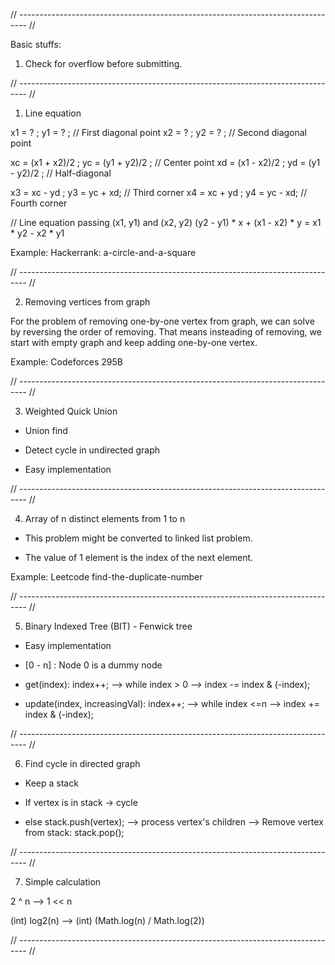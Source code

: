 // -------------------------------------------------------------------------------- //

Basic stuffs: 

1. Check for overflow before submitting.

// -------------------------------------------------------------------------------- //
1. Line equation

x1 = ?  ;  y1 = ? ;    // First diagonal point
x2 = ?  ;  y2 = ? ;    // Second diagonal point

xc = (x1 + x2)/2  ;  yc = (y1 + y2)/2  ;    // Center point
xd = (x1 - x2)/2  ;  yd = (y1 - y2)/2  ;    // Half-diagonal

x3 = xc - yd  ;  y3 = yc + xd;    // Third corner
x4 = xc + yd  ;  y4 = yc - xd;    // Fourth corner

// Line equation passing (x1, y1) and (x2, y2)
(y2 - y1) * x + (x1 - x2) * y = x1 * y2 - x2 * y1

Example: Hackerrank: a-circle-and-a-square

// -------------------------------------------------------------------------------- //

2. Removing vertices from graph

For the problem of removing one-by-one vertex from graph, we can solve by reversing the order of removing. That means insteading of removing, we start with empty graph and keep adding one-by-one vertex.

Example: Codeforces 295B

// -------------------------------------------------------------------------------- //

3. Weighted Quick Union

- Union find

- Detect cycle in undirected graph

- Easy implementation

// -------------------------------------------------------------------------------- //

4. Array of n distinct elements from 1 to n

- This problem might be converted to linked list problem.

- The value of 1 element is the index of the next element.

Example: Leetcode find-the-duplicate-number

// -------------------------------------------------------------------------------- //

5. Binary Indexed Tree (BIT) - Fenwick tree

- Easy implementation

- [0 - n] : Node 0 is a dummy node

- get(index): index++; --> while index > 0 --> index -= index & (-index);

- update(index, increasingVal): index++; --> while index <=n --> index += index & (-index);

// -------------------------------------------------------------------------------- //

6. Find cycle in directed graph

- Keep a stack

- If vertex is in stack -> cycle

- else stack.push(vertex); --> process vertex's children --> Remove vertex from stack: stack.pop();

// -------------------------------------------------------------------------------- //

7. Simple calculation

2 ^ n --> 1 << n

(int) log2(n) --> (int) (Math.log(n) / Math.log(2))

// -------------------------------------------------------------------------------- //


